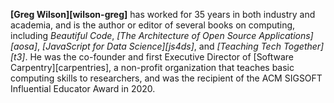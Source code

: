 **[Greg Wilson][wilson-greg]** has worked for 35 years in both industry and academia,
and is the author or editor of several books on computing,
including <em>Beautiful Code</em>,
*[The Architecture of Open Source Applications][aosa]*,
*[JavaScript for Data Science][js4ds]*,
and *[Teaching Tech Together][t3]*.
He was the co-founder and first Executive Director of [Software Carpentry][carpentries],
a non-profit organization that teaches basic computing skills to researchers,
and was the recipient of the ACM SIGSOFT Influential Educator Award in 2020.

